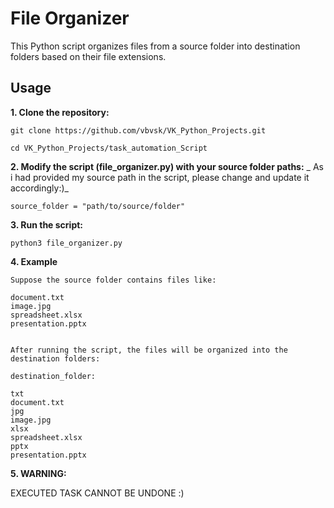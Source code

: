 # File Organizer

This Python script organizes files from a source folder into destination folders based on their file extensions.

## Usage

**1. Clone the repository:**

	git clone https://github.com/vbvsk/VK_Python_Projects.git

	cd VK_Python_Projects/task_automation_Script



**2. Modify the script (file_organizer.py) with your source folder paths:**
    _ As i had provided my source path in the script, please change and update it accordingly:)_
	
 	source_folder = "path/to/source/folder"


**3. Run the script:**

	python3 file_organizer.py


**4. Example**

	Suppose the source folder contains files like:

	document.txt
	image.jpg
	spreadsheet.xlsx
	presentation.pptx


	After running the script, the files will be organized into the destination folders:

	destination_folder:

	txt
	document.txt
	jpg
	image.jpg
	xlsx
	spreadsheet.xlsx
	pptx
	presentation.pptx


**5. WARNING:**


EXECUTED TASK CANNOT BE UNDONE :)
